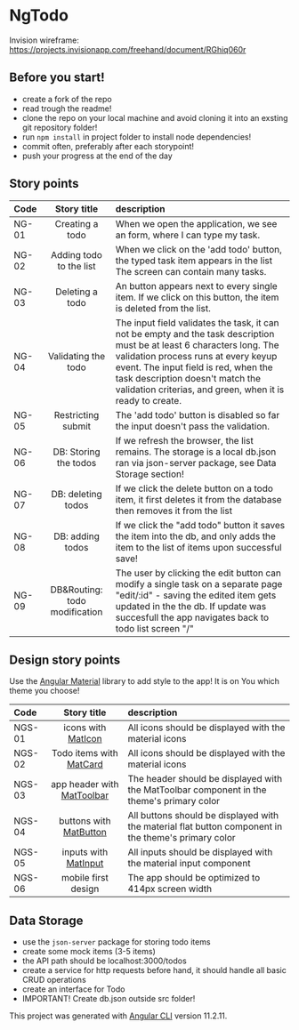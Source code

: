 # NgTodo

Invision wireframe: https://projects.invisionapp.com/freehand/document/RGhiq060r

## Before you start!
 - create a fork of the repo
 - read trough the readme!
 - clone the repo on your local machine and avoid cloning it into an exsting git repository folder! 
 - run `npm install` in project folder to install node dependencies!
 - commit often, preferably after each storypoint!
 - push your progress at the end of the day   


## Story points

| Code       | Story title | description     |
| :---       |    :----:   | :---          |
| NG-01      | Creating a todo       |When we open the application, we see an form, where I can type my task.   |
| NG-02      | Adding todo to the list        | When we click on the 'add todo' button, the typed task item appears in the list The screen can contain many tasks.   |
| NG-03      | Deleting a todo | An button appears next to every single item. If we click on this button, the item is deleted from the list. |
| NG-04    | Validating the todo | The input field validates the task, it can not be empty and the task description must be at least 6 characters long. The validation process runs at every keyup event. The input field is red, when the task description doesn't match the validation criterias, and green, when it is ready to create. |
| NG-05    | Restricting submit  | The 'add todo' button is disabled so far the input doesn't pass the validation.  |
| NG-06    | DB: Storing the todos | If we refresh the browser, the list remains. The storage is a local db.json ran via json-server package, see Data Storage section! |
| NG-07    | DB: deleting todos | If we click the delete button on a todo item, it first deletes it from the database then removes it from the list |
| NG-08    | DB: adding todos | If we click the "add todo" button it saves the item into the db, and only adds the item to the list of items upon successful save! |
| NG-09    | DB&Routing: todo modification | The user  by clicking the edit button can modify a single task on a separate page "edit/:id" - saving the edited item gets updated in the the db. If update was succesfull the app navigates back to todo list screen "/" |


## Design story points
Use the [Angular Material](https://material.angular.io/) library to add style to the app! It is on You which theme you choose!

| Code       | Story title | description     |
| :---       |    :----:   | :---          |
| NGS-01    | icons with [MatIcon](https://material.angular.io/components/icon/overview) | All icons should be displayed with the material icons |
| NGS-02    | Todo items with [MatCard](https://material.angular.io/components/card/overview) | All icons should be displayed with the material icons |
| NGS-03     | app header with [MatToolbar](https://material.angular.io/components/toolbar/overview) | The header should  be displayed with the MatToolbar component in the theme's primary color   |
| NGS-04     | buttons with [MatButton](https://material.angular.io/components/button/overview) | All buttons should be displayed with the material flat button component in the theme's primary color   |
| NGS-05    | inputs with [MatInput](https://material.angular.io/components/input/overview) | All inputs should be displayed with the material input component |
| NGS-06    | mobile first design |The app should be optimized to 414px screen width |


## Data Storage

- use the `json-server` package for storing todo items
- create some mock items (3-5 items) 
- the API path should be localhost:3000/todos
- create a service for http requests before hand, it should handle all basic CRUD operations
- create an interface for Todo
- IMPORTANT! Create db.json outside src folder!




This project was generated with [Angular CLI](https://github.com/angular/angular-cli) version 11.2.11.
